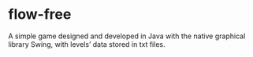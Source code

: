 # flow-free
A simple game designed and developed in Java with the native graphical library Swing, with levels’ data stored in txt files.
